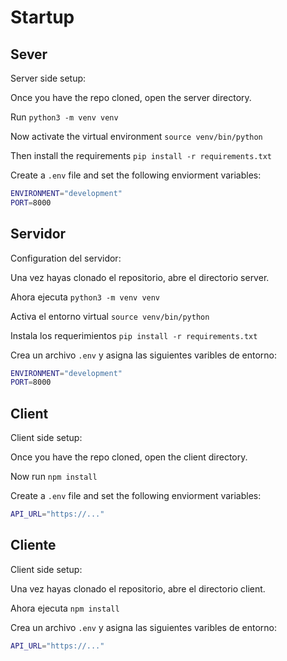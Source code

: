 # Startup

## Sever
Server side setup:

Once you have the repo cloned, open the server directory.

Run `python3 -m venv venv`

Now activate the virtual environment `source venv/bin/python`

Then install the requirements `pip install -r requirements.txt`

Create a `.env` file and set the following enviorment variables:
```bash
ENVIRONMENT="development"
PORT=8000
```
## Servidor

Configuration del servidor:

Una vez hayas clonado el repositorio, abre el directorio server.

Ahora ejecuta `python3 -m venv venv`

Activa el entorno virtual `source venv/bin/python`

Instala los requerimientos `pip install -r requirements.txt`

Crea un archivo `.env` y asigna las siguientes varibles de entorno:
```bash
ENVIRONMENT="development"
PORT=8000
```

## Client
Client side setup:

Once you have the repo cloned, open the client directory.

Now run `npm install`

Create a `.env` file and set the following enviorment variables:
```bash
API_URL="https://..."
```
## Cliente
Client side setup:

Una vez hayas clonado el repositorio, abre el directorio client.

Ahora ejecuta `npm install`

Crea un archivo `.env` y asigna las siguientes varibles de entorno:
```bash
API_URL="https://..."
```
